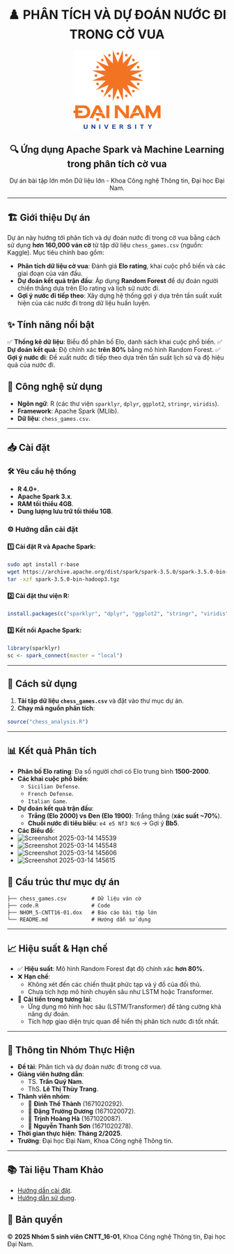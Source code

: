 <div align="center">
  <h1>♟️ PHÂN TÍCH VÀ DỰ ĐOÁN NƯỚC ĐI TRONG CỜ VUA</h1>
</div>

<div align="center">
  <img src="logo.png" alt="Logo Đại học Đại Nam" width="200"/>
</div>

<h2 align="center">🔍 Ứng dụng Apache Spark và Machine Learning trong phân tích cờ vua</h2>
<p align="center">Dự án bài tập lớn môn Dữ liệu lớn - Khoa Công nghệ Thông tin, Đại học Đại Nam.</p>

---

## 🏗️ Giới thiệu Dự án
Dự án này hướng tới phân tích và dự đoán nước đi trong cờ vua bằng cách sử dụng **hơn 160,000 ván cờ** từ tập dữ liệu `chess_games.csv` (nguồn: Kaggle). Mục tiêu chính bao gồm:

- **Phân tích dữ liệu cờ vua**: Đánh giá **Elo rating**, khai cuộc phổ biến và các giai đoạn của ván đấu.
- **Dự đoán kết quả trận đấu**: Áp dụng **Random Forest** để dự đoán người chiến thắng dựa trên Elo rating và lịch sử nước đi.
- **Gợi ý nước đi tiếp theo**: Xây dựng hệ thống gợi ý dựa trên tần suất xuất hiện của các nước đi trong dữ liệu huấn luyện.

## ✨ Tính năng nổi bật
✅ **Thống kê dữ liệu**: Biểu đồ phân bố Elo, danh sách khai cuộc phổ biến.
✅ **Dự đoán kết quả**: Độ chính xác **trên 80%** bằng mô hình Random Forest.
✅ **Gợi ý nước đi**: Đề xuất nước đi tiếp theo dựa trên tần suất lịch sử và độ hiệu quả của nước đi.

## 🔧 Công nghệ sử dụng
- **Ngôn ngữ**: R (các thư viện `sparklyr`, `dplyr`, `ggplot2`, `stringr`, `viridis`).
- **Framework**: Apache Spark (MLlib).
- **Dữ liệu**: `chess_games.csv`.

---

## 📥 Cài đặt

### 🛠️ Yêu cầu hệ thống
- **R 4.0+**.
- **Apache Spark 3.x**.
- **RAM tối thiểu 4GB**.
- **Dung lượng lưu trữ tối thiểu 1GB**.

### ⚙️ Hướng dẫn cài đặt
#### 1️⃣ Cài đặt R và Apache Spark:
```bash
sudo apt install r-base
wget https://archive.apache.org/dist/spark/spark-3.5.0/spark-3.5.0-bin-hadoop3.tgz
tar -xzf spark-3.5.0-bin-hadoop3.tgz
```
#### 2️⃣ Cài đặt thư viện R:
```r
install.packages(c("sparklyr", "dplyr", "ggplot2", "stringr", "viridis"))
```
#### 3️⃣ Kết nối Apache Spark:
```r
library(sparklyr)
sc <- spark_connect(master = "local")
```

---

## 🚀 Cách sử dụng
1. **Tải tập dữ liệu `chess_games.csv`** và đặt vào thư mục dự án.
2. **Chạy mã nguồn phân tích**:
```r
source("chess_analysis.R")
```

---

## 📊 Kết quả Phân tích
- **Phân bố Elo rating**: Đa số người chơi có Elo trung bình **1500-2000**.
- **Các khai cuộc phổ biến**:
  - `Sicilian Defense`.
  - `French Defense`.
  - `Italian Game`.
- **Dự đoán kết quả trận đấu**:
  - **Trắng (Elo 2000) vs Đen (Elo 1900)**: Trắng thắng (**xác suất ~70%**).
  - **Chuỗi nước đi tiêu biểu**: `e4 e5 Nf3 Nc6` → Gợi ý **Bb5**.
- **Các Biểu đồ**:
- ![Screenshot 2025-03-14 145539](https://github.com/user-attachments/assets/4e5e943e-c2ad-40b7-b297-4ef67fe8d6de)
- ![Screenshot 2025-03-14 145548](https://github.com/user-attachments/assets/faa6141e-1abe-4986-ac0c-41f8fea8f4e7)
- ![Screenshot 2025-03-14 145606](https://github.com/user-attachments/assets/ceebd25c-5216-498b-9750-0626de763455)
- ![Screenshot 2025-03-14 145615](https://github.com/user-attachments/assets/46468c4b-0dac-4d08-8754-621417249c38)

## 📂 Cấu trúc thư mục dự án
```
├── chess_games.csv        # Dữ liệu ván cờ
├── code.R                 # Code           
├── NHOM_5-CNTT16-01.dox   # Báo cáo bài tập lớn
└── README.md              # Hướng dẫn sử dụng
```

---

## 📈 Hiệu suất & Hạn chế
- ✅ **Hiệu suất**: Mô hình Random Forest đạt độ chính xác **hơn 80%**.
- ❌ **Hạn chế**:
  - Không xét đến các chiến thuật phức tạp và ý đồ của đối thủ.
  - Chưa tích hợp mô hình chuyên sâu như LSTM hoặc Transformer.
- 🔄 **Cải tiến trong tương lai**:
  - Ứng dụng mô hình học sâu (LSTM/Transformer) để tăng cường khả năng dự đoán.
  - Tích hợp giao diện trực quan để hiển thị phân tích nước đi tốt nhất.

---

## 📝 Thông tin Nhóm Thực Hiện
- **Đề tài**: Phân tích và dự đoán nước đi trong cờ vua.
- **Giảng viên hướng dẫn**:
  - TS. **Trần Quý Nam**.
  - ThS. **Lê Thị Thùy Trang**.
- **Thành viên nhóm**:
  - 🏅 **Đinh Thế Thành** (1671020292).
  - 🏅 **Đặng Trường Dương** (1671020072).
  - 🏅 **Trịnh Hoàng Hà** (1671020087).
  - 🏅 **Nguyễn Thanh Sơn** (1671020278).
- **Thời gian thực hiện**: **Tháng 2/2025**.
- **Trường**: Đại học Đại Nam, Khoa Công nghệ Thông tin.

---

## 📚 Tài liệu Tham Khảo
- [Hướng dẫn cài đặt](#cài-đặt).
- [Hướng dẫn sử dụng](#sử-dụng).

## 📝 Bản quyền
© **2025 Nhóm 5 sinh viên CNTT_16-01**, Khoa Công nghệ Thông tin, Đại học Đại Nam.


